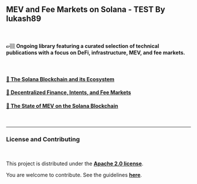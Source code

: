## MEV and Fee Markets on Solana - TEST By lukash89

<br>

#### 👉🏼 Ongoing library featuring a curated selection of technical publications with a focus on DeFi, infrastructure, MEV, and fee markets.

<br>


#### [📘 The Solana Blockchain and its Ecosystem](1_Solana.md)
#### [📙 Decentralized Finance, Intents, and Fee Markets](2_DeFi.md)
#### [📗 The State of MEV on the Solana Blockchain](3_MEV.md)

<br>


---

### License and Contributing

<br>

This project is distributed under the **[Apache 2.0 license](https://www.apache.org/licenses/LICENSE-2.0)**. 

You are welcome to contribute. See the guidelines **[here](docs/CONTRIBUTING.md)**.

<br>
